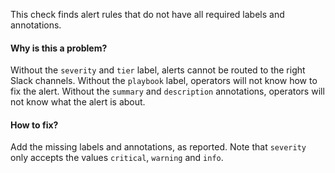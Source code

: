 This check finds alert rules that do not have all required labels and annotations.

#### Why is this a problem?

Without the `severity` and `tier` label, alerts cannot be routed to the right Slack channels. Without the `playbook`
label, operators will not know how to fix the alert. Without the `summary` and `description` annotations, operators
will not know what the alert is about.

#### How to fix?

Add the missing labels and annotations, as reported. Note that `severity` only accepts the values `critical`, `warning`
and `info`.
